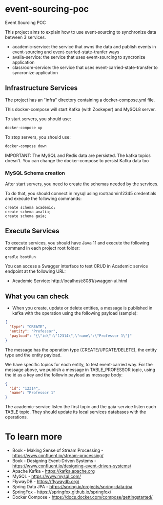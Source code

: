 # event-sourcing-poc
Event Sourcing POC

This project aims to explain how to use event-sourcing to synchronize data between 3 services.
- academic-service: the service that owns the data and publish events in event-sourcing and event-carried-state-tranfer ways 
- avalia-service: the service that uses event-sourcing to syncronize application
- classroom-service: the service that uses event-carried-state-transfer to syncronize application

## Infrastructure Services
The project has an "infra" directory containing a docker-compose.yml file.

This docker-compose will start Kafka (with Zookeper) and MySQL8 server.

To start servers, you should use:
```bash
docker-compose up
``` 

To stop servers, you should use:
```bash
docker-compose down
``` 

IMPORTANT: The MySQL and Redis data are persisted. The kafka topics doesn't. You can change the docker-compose to persist Kafka data too

### MySQL Schema creation
After start servers, you need to create the schemas needed by the services.

To do that, you should connect in mysql using root/admin12345 credentials and execute the following commands:
```mysql
create schema academic;
create schema avalia;
create schema gaia;
```

## Execute Services
To execute services, you should have Java 11 and execute the following command in each project root folder:
```bash
gradle bootRun
```
You can access a Swagger interface to test CRUD in Academic service endpoint at the following URL:
- Academic Service: http://localhost:8081/swagger-ui.html

## What you can check
- When you create, update or delete entities, a message is published in kafka with the operation using the following payload (sample):
```json
{
  "type": "CREATE",
  "entity": "Professor",
  "payload": "{\"id\":\"12314\",\"name\":\"Professor 1\"}"
}
```
The message has the operation type (CREATE/UPDATE/DELETE), the entity type and the entity payload.

We have specific topics for each entity, to test event-carried way. For the message above, we publish a message in TABLE_PROFESSOR topic, using the id as a key and the followin payload as message body:
```json
{
  "id": "12314", 
  "name": "Professor 1"
}
```
The academic-service listen the first topic and the gaia-service listen each TABLE topic.
They should update its local services databases with the operations.

# To learn more
- Book - Making Sense of Stream Processing - https://www.confluent.io/stream-processing/
- Book - Designing Event-Driven Systems - https://www.confluent.io/designing-event-driven-systems/
- Apache Kafka - https://kafka.apache.org
- MySQL - https://www.mysql.com/
- FlywayDB - https://flywaydb.org/
- Spring Data JPA - https://spring.io/projects/spring-data-jpa
- SpringFox - https://springfox.github.io/springfox/
- Docker Compose - https://docs.docker.com/compose/gettingstarted/